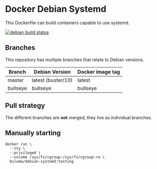Docker Debian Systemd
=====================

This Dockerfile can build containers capable to use systemd.

[![debian build status](https://img.shields.io/docker/cloud/build/buluma/docker-debian-systemd.svg)](https://hub.docker.com/repository/docker/buluma/docker-debian-systemd)

Branches
--------

This repository has multiple branches that relate to Debian versions.

|Branch  |Debian Version    |Docker image tag|
|--------|------------------|----------------|
|master  |latest (buster/10)|latest          |
|bullseye|bullseye          |bullseye        |

Pull strategy
-------------

The different branches are **not** merged, they live as individual branches.

Manually starting
-----------------

```
docker run \
  --tty \
  --privileged \
  --volume /sys/fs/cgroup:/sys/fs/cgroup:ro \
  buluma/debian-systemd:testing
```